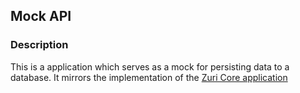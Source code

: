 ## Mock API

### Description
This is a application which serves as a mock for persisting data to a database. It mirrors the implementation of the [Zuri Core application](https://github.com/zurichat/zc_core/tree/main/data#readme)